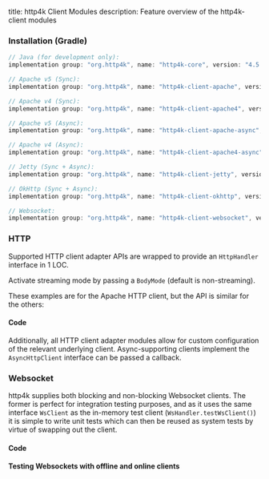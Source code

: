 title: http4k Client Modules
description: Feature overview of the http4k-client modules

### Installation (Gradle)

```groovy
// Java (for development only):
implementation group: "org.http4k", name: "http4k-core", version: "4.5.0.1"

// Apache v5 (Sync): 
implementation group: "org.http4k", name: "http4k-client-apache", version: "4.5.0.1"

// Apache v4 (Sync): 
implementation group: "org.http4k", name: "http4k-client-apache4", version: "4.5.0.1"

// Apache v5 (Async): 
implementation group: "org.http4k", name: "http4k-client-apache-async", version: "4.5.0.1"

// Apache v4 (Async): 
implementation group: "org.http4k", name: "http4k-client-apache4-async", version: "4.5.0.1"

// Jetty (Sync + Async): 
implementation group: "org.http4k", name: "http4k-client-jetty", version: "4.5.0.1"

// OkHttp (Sync + Async): 
implementation group: "org.http4k", name: "http4k-client-okhttp", version: "4.5.0.1"

// Websocket: 
implementation group: "org.http4k", name: "http4k-client-websocket", version: "4.5.0.1"
```

### HTTP
Supported HTTP client adapter APIs are wrapped to provide an `HttpHandler` interface in 1 LOC.

Activate streaming mode by passing a `BodyMode` (default is non-streaming).

These examples are for the Apache HTTP client, but the API is similar for the others:

#### Code [<img class="octocat"/>](https://github.com/http4k/http4k/blob/master/src/docs/guide/modules/clients/example_http.kt)

<script src="https://gist-it.appspot.com/https://github.com/http4k/http4k/blob/master/src/docs/guide/modules/clients/example_http.kt"></script>

Additionally, all HTTP client adapter modules allow for custom configuration of the relevant underlying client. Async-supporting clients implement the `AsyncHttpClient` interface can be passed a callback.

### Websocket
http4k supplies both blocking and non-blocking Websocket clients. The former is perfect for integration testing purposes, and as it uses the same interface `WsClient` as the in-memory test client (`WsHandler.testWsClient()`) it is simple to write unit tests which can then be reused as system tests by virtue of swapping out the client.

#### Code [<img class="octocat"/>](https://github.com/http4k/http4k/blob/master/src/docs/guide/modules/clients/example_websocket.kt)

<script src="https://gist-it.appspot.com/https://github.com/http4k/http4k/blob/master/src/docs/guide/modules/clients/example_websocket.kt"></script>

#### Testing Websockets with offline and online clients [<img class="octocat"/>](https://github.com/http4k/http4k/blob/master/src/docs/guide/modules/clients/TestingWebsockets.kt)

<script src="https://gist-it.appspot.com/https://github.com/http4k/http4k/blob/master/src/docs/guide/modules/clients/TestingWebsockets.kt"></script>
